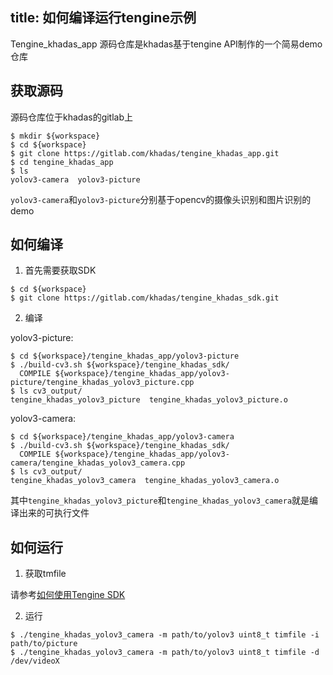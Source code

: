 title: 如何编译运行tengine示例
---

Tengine_khadas_app 源码仓库是khadas基于tengine API制作的一个简易demo仓库

## 获取源码

源码仓库位于khadas的gitlab上

```shell
$ mkdir ${workspace}
$ cd ${workspace}
$ git clone https://gitlab.com/khadas/tengine_khadas_app.git
$ cd tengine_khadas_app
$ ls
yolov3-camera  yolov3-picture
```

`yolov3-camera`和`yolov3-picture`分别基于opencv的摄像头识别和图片识别的demo

## 如何编译

1. 首先需要获取SDK

```shell
$ cd ${workspace}
$ git clone https://gitlab.com/khadas/tengine_khadas_sdk.git
```

2. 编译

yolov3-picture:

```shell
$ cd ${workspace}/tengine_khadas_app/yolov3-picture
$ ./build-cv3.sh ${workspace}/tengine_khadas_sdk/
  COMPILE ${workspace}/tengine_khadas_app/yolov3-picture/tengine_khadas_yolov3_picture.cpp
$ ls cv3_output/
tengine_khadas_yolov3_picture  tengine_khadas_yolov3_picture.o
```

yolov3-camera:

```shell
$ cd ${workspace}/tengine_khadas_app/yolov3-camera
$ ./build-cv3.sh ${workspace}/tengine_khadas_sdk/
  COMPILE ${workspace}/tengine_khadas_app/yolov3-camera/tengine_khadas_yolov3_camera.cpp
$ ls cv3_output/
tengine_khadas_yolov3_camera  tengine_khadas_yolov3_camera.o
```

其中`tengine_khadas_yolov3_picture`和`tengine_khadas_yolov3_camera`就是编译出来的可执行文件


## 如何运行


1. 获取tmfile

请参考[如何使用Tengine SDK](/zh-cn/vim3/HowToUseTengineSDK)


2. 运行

```shell
$ ./tengine_khadas_yolov3_camera -m path/to/yolov3 uint8_t timfile -i path/to/picture
$ ./tengine_khadas_yolov3_camera -m path/to/yolov3 uint8_t timfile -d /dev/videoX
```



















